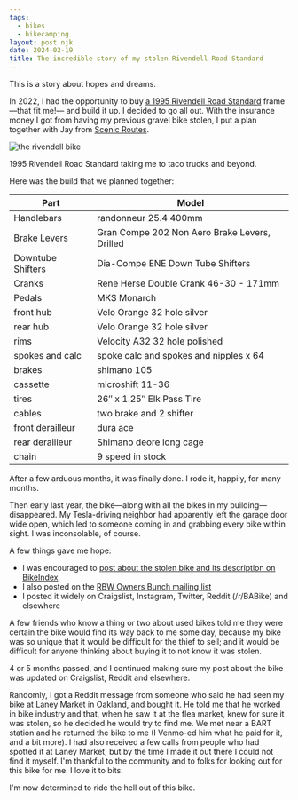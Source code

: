 ```yaml
---
tags: 
  - bikes
  - bikecamping
layout: post.njk
date: 2024-02-19
title: The incredible story of my stolen Rivendell Road Standard
---
```


This is a story about hopes and dreams.

In 2022, I had the opportunity to buy [a 1995 Rivendell Road Standard](https://www.renehersecycles.com/1995-rivendell-turning-the-tide/) frame—that fit me!— and build it up. I decided to go all out. With the insurance money I got from having my previous gravel bike stolen, I put a plan together with Jay from [Scenic Routes](https://www.scenicroutessf.com/).

![the rivendell bike](/img/rivbiketacotruck.jpg "a blue steel road bike leaning against a tree with a taco truck in the background")

1995 Rivendell Road Standard taking me to taco trucks and beyond.

Here was the build that we planned together:


| Part              | Model                                                                         |
|-------------------|-------------------------------------------------------------------------------|
| Handlebars        | randonneur 25.4 400mm                                                         |
| Brake Levers      | Gran Compe 202 Non Aero Brake Levers, Drilled                                 |
| Downtube Shifters | Dia-Compe ENE Down Tube Shifters                                              |
| Cranks            | Rene Herse Double Crank 46-30 - 171mm                                         |
| Pedals            | MKS Monarch                                                                   |
| front hub         | Velo Orange 32 hole silver                                                    |
| rear hub          | Velo Orange 32 hole silver                                                    |
| rims              | Velocity A32 32 hole polished                                                 |
| spokes and calc   | spoke calc and spokes and nipples x 64                                        |
| brakes            | shimano 105                                                                   |
| cassette          | microshift 11-36                                                              |
| tires             | 26″ x 1.25″ Elk Pass Tire                                                     |
| cables            | two brake and 2 shifter                                                       |
| front derailleur  |  dura ace                                                                  |
| rear derailleur   | Shimano deore long cage                                                       |
| chain             | 9 speed in stock                                                              |


After a few arduous months, it was finally done. I rode it, happily, for many months.

Then early last year, the bike—along with all the bikes in my building—disappeared. My Tesla-driving neighbor had apparently left the garage door wide open, which led to someone coming in and grabbing every bike within sight. I was inconsolable, of course.

A few things gave me hope:

- I was encouraged to [post about the stolen bike and its description on BikeIndex](https://groups.google.com/g/rbw-owners-bunch)
- I also posted on the [RBW Owners Bunch mailing list](https://groups.google.com/g/rbw-owners-bunch)
- I posted it widely on Craigslist, Instagram, Twitter, Reddit (/r/BABike) and elsewhere

A few friends who know a thing or two about used bikes told me they were certain the bike would find its way back to me some day, because my bike was so unique that it would be difficult for the thief to sell; and it would be difficult for anyone thinking about buying it to not know it was stolen.

4 or 5 months passed, and I continued making sure my post about the bike was updated on Craigslist, Reddit and elsewhere.

Randomly, I got a Reddit message from someone who said he had seen my bike at Laney Market in Oakland, and bought it. He told me that he worked in bike industry and that, when he saw it at the flea market, knew for sure it was stolen, so he decided he would try to find me. We met near a BART station and he returned the bike to me (I Venmo-ed him what he paid for it, and a bit more). I had also received a few calls from people who had spotted it at Laney Market, but by the time I made it out there I could not find it myself. I'm thankful to the community and to folks for looking out for this bike for me. I love it to bits.

I'm now determined to ride the hell out of this bike.